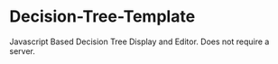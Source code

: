 # Decision-Tree-Template
Javascript Based Decision Tree Display and Editor. Does not require a server.
